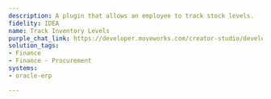```yaml
---
description: A plugin that allows an employee to track stock levels.
fidelity: IDEA
name: Track Inventory Levels
purple_chat_link: https://developer.moveworks.com/creator-studio/developer-tools/purple-chat/?conversation=%7B%22startTimestamp%22%3A%2211%3A43%2BAM%22%2C%22messages%22%3A%5B%7B%22role%22%3A%22user%22%2C%22parts%22%3A%5B%7B%22richText%22%3A%22%3Cp%3ECan+you+check+the+stock+levels+for+External+Keyboards%3F+We+have+some+new+hires+joining+so+want+to+make+sure+we+have+enough.+%3C%2Fp%3E%22%7D%5D%7D%2C%7B%22role%22%3A%22assistant%22%2C%22parts%22%3A%5B%7B%22reasoningSteps%22%3A%5B%7B%22status%22%3A%22success%22%2C%22richText%22%3A%22%3Cp%3EFetching+stock+levels+for+SKU+External+Keyboard+rom+Oracle+Fusion+ERP%3C%2Fp%3E%22%7D%5D%7D%2C%7B%22richText%22%3A%22%3Cp%3EThe+current+stock+levels+for+External+Keyboard+%28SKU+12345%29+are+as+follows%3A%3C%2Fp%3E%22%7D%2C%7B%22richText%22%3A%22%3Cb%3E%3Cp%3EStock+Levels%3Cbr%3E%3C%2Fp%3E%3C%2Fb%3E%3Cbr%3E%3Cp%3E%3Cb%3EWarehouse%3A+%3C%2Fb%3E+Central+Warehouse%3Cbr%3E%3Cb%3EAvailable%3A+%3C%2Fb%3E+150+units%3Cbr%3E%3Cb%3EReserved%3A+%3C%2Fb%3E+30+units%3Cbr%3E%3Cb%3ETotal%3A+%3C%2Fb%3E+180+units%3Cbr%3E%3C%2Fp%3E%22%7D%5D%7D%5D%7D
solution_tags:
- Finance
- Finance - Procurement
systems:
- oracle-erp

---
```

